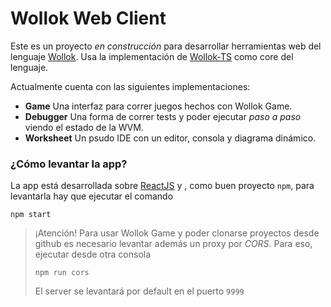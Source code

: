 # Wollok Web Client

Este es un proyecto _en construcción_ para desarrollar herramientas web del lenguaje [Wollok](https://www.wollok.org/). Usa la implementación de [Wollok-TS](https://github.com/uqbar-project/wollok-ts) como core del lenguaje.

Actualmente cuenta con las siguientes implementaciones:
- **Game** Una interfaz para correr juegos hechos con Wollok Game.
- **Debugger** Una forma de correr tests y poder ejecutar _paso a paso_ viendo el estado de la WVM.
- **Worksheet** Un psudo IDE con un editor, consola y diagrama dinámico.


### ¿Cómo levantar la app?

La app está desarrollada sobre [ReactJS](https://reactjs.org/) y , como buen proyecto `npm`, para levantarla hay que ejecutar el comando
```
npm start
```

> ¡Atención! Para usar Wollok Game y poder clonarse proyectos desde github es necesario levantar además un proxy por _CORS_. 
> Para eso, ejecutar desde otra consola
> ```
> npm run cors
> ```
> El server se levantará por default en el puerto `9999`

